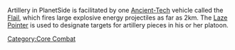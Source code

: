 Artillery in PlanetSide is facilitated by one
[Ancient-Tech](Ancient_Technology.md) vehicle called the
[Flail](Flail.md), which fires large explosive energy
projectiles as far as 2km. The [Laze Pointer](Laze_Pointer.md)
is used to designate targets for artillery pieces in his or her platoon.

[Category:Core Combat](Category:Core_Combat.md)
